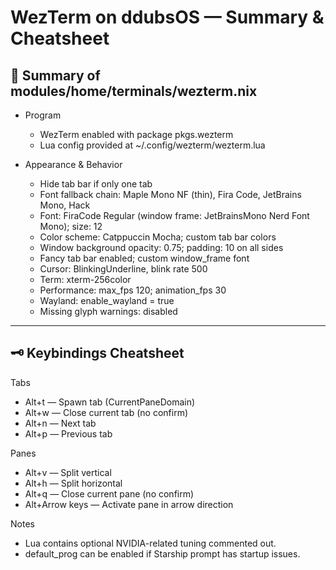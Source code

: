# WezTerm on ddubsOS — Summary & Cheatsheet

## 🚀 Summary of modules/home/terminals/wezterm.nix

- Program
  - WezTerm enabled with package pkgs.wezterm
  - Lua config provided at ~/.config/wezterm/wezterm.lua

- Appearance & Behavior
  - Hide tab bar if only one tab
  - Font fallback chain: Maple Mono NF (thin), Fira Code, JetBrains Mono, Hack
  - Font: FiraCode Regular (window frame: JetBrainsMono Nerd Font Mono); size: 12
  - Color scheme: Catppuccin Mocha; custom tab bar colors
  - Window background opacity: 0.75; padding: 10 on all sides
  - Fancy tab bar enabled; custom window_frame font
  - Cursor: BlinkingUnderline, blink rate 500
  - Term: xterm-256color
  - Performance: max_fps 120; animation_fps 30
  - Wayland: enable_wayland = true
  - Missing glyph warnings: disabled

---

## 🗝️ Keybindings Cheatsheet

Tabs
- Alt+t — Spawn tab (CurrentPaneDomain)
- Alt+w — Close current tab (no confirm)
- Alt+n — Next tab
- Alt+p — Previous tab

Panes
- Alt+v — Split vertical
- Alt+h — Split horizontal
- Alt+q — Close current pane (no confirm)
- Alt+Arrow keys — Activate pane in arrow direction

Notes
- Lua contains optional NVIDIA-related tuning commented out.
- default_prog can be enabled if Starship prompt has startup issues.


